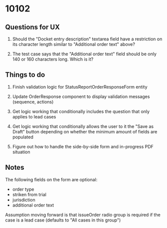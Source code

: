 # 10102

## Questions for UX

1. Should the "Docket entry description" textarea field have a restriction on its
character length similar to "Additional order text" above?

2. The test case says that the "Additional order text" field should be only 140 or
160 characters long. Which is it?

## Things to do

1. Finish validation logic for StatusReportOrderResponseForm entity

2. Update OrderResponse component to display validation messages (sequence, actions)

3. Get logic working that conditionally includes the question that only applies
to lead cases

4. Get logic working that conditionally allows the user to it the "Save as Draft"
button depending on whether the minimum amount of fields are populated

5. Figure out how to handle the side-by-side form and in-progress PDF situation

## Notes

The following fields on the form are optional:
- order type
- striken from trial
- jurisdiction
- additional order text

Assumption moving forward is that issueOrder radio group is required if the case
is a lead case (defaults to "All cases in this group")
